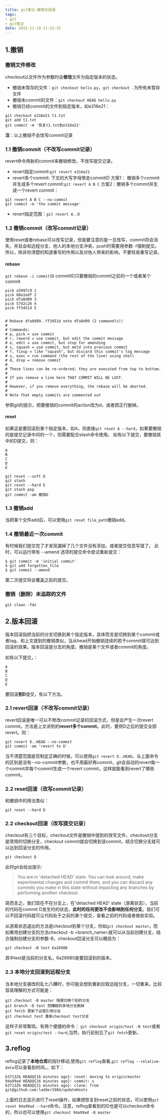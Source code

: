 ```yaml
---
title: git笔记-撤销与回滚
tags:
- git
- git笔记
date: 2015-11-19 11:31:25
---
```



## 1.撤销

### 撤销文件修改
checkout以文件作为参数时会**修改**文件为指定版本的状态。
- 撤销未暂存的文件：`git checkout hello.py`，`git checkout .`为所有未暂存文件
- 撤销未commit的文件：`git checkout HEAD hello.py`
- 撤销已经commit的文件到指定版本，如e316e21：
```
git checkout e316e21 t1.txt
git add t1.txt
git commit -m '恢复t1.txt到e316e21'
```

**注**：以上撤销不会改写commit记录
<!-- more --> 
### 1.1 撤销commit（不改写commit记录）
revert命令用新的commit来撤销修改，不改写提交记录。
- revert指定commit:`git revert e316e21`
- revert多个commit:
下文的大写字母带走commitID
方案1： 撤销多个commit并生成多个revert commit:`git revert A B C`
方案2：撤销多个commit并生成一个revert commit：
```
git revert A B C --no-commit
git commit -m 'the commit message'
```
- revert指定范围：`git revert A..D`
 
### 1.2 撤销commit（改写commit记录）
使用reset或者rebase可以改写记录，但是要注意的是一旦改写，commit将会消失，并且会和远程分支、他人的本地分支冲突，push时需要用参数`-f`强制提交。所以，除非你清楚的知道重写的作用以及对他人带来的影响，不要轻易重写记录。

#### rebase

`git rebase -i commitID` commitID只要撤销的commit之前的一个或者某个commit
```
pick a5997c9 1
pick 88a1edf 2
pick dfa8d09 3
pick 57d2c26 4
pick ff3451d 5


# Rebase dfa8d09..ff3451d onto dfa8d09 (2 command(s))
#
# Commands:
# p, pick = use commit
# r, reword = use commit, but edit the commit message
# e, edit = use commit, but stop for amending
# s, squash = use commit, but meld into previous commit
# f, fixup = like "squash", but discard this commit's log message
# x, exec = run command (the rest of the line) using shell
# d, drop = remove commit
#
# These lines can be re-ordered; they are executed from top to bottom.
#
# If you remove a line here THAT COMMIT WILL BE LOST.
#
# However, if you remove everything, the rebase will be aborted.
#
# Note that empty commits are commented out
```
参照git的提示，把要撤销的commit的action改为d，或者把正行删掉。

#### reset
如果这是要回滚到某个指定版本，如A，则直接`git reset A --hard`，如果要撤销的是提交记录中间的一个，则需要配合stash命令使用。
如有以下提交，要撤销其中的D提交，则：
```
A
B
C
D
E
```

```
git reset --soft D
git stash
git reset --hard E
git stash pop
git commit -am 撤销D
```

### 1.3 撤销add
当把某个文件add后，可以使用`git reset file_path`撤销add。

### 1.4 撤销最近一次commit
有时候我们提交完了才发现漏掉了几个文件没有添加，或者提交信息写错了。 此时，可以运行带有 --amend 选项的提交命令尝试重新提交：
```
$ git commit -m 'initial commit'
$ git add forgotten_file
$ git commit --amend
```
第二次提交将会覆盖之前的提交。

### 撤销（删除）未追踪的文件
`git clean -fdx`

## 2.版本回滚

版本回滚指把当前的分支切换到某个指定版本，具体而言是切换到某个commit或者tag，和上文提到的撤销类似，当从head开始撤销连续的若干commit就可达到回滚的效果。版本回滚是分支的角度，撤销是某个文件或者commit的角度。

如有以下提交，：
```
A
B
C
D
E
```
要回滚**到D**提交，有以下方法。

### 2.1 revert回滚（不改写commit记录）
revert回滚是唯一可以不修改commit记录的回滚方式，但是会产生一次revert commit。方法是上文讲到的**revert多个commit**。此时，要把D之后的提交全部revert。则：
```
git revert D..HEAD --no-commit
git commit -am 'revert to D'
```
当不清楚范围是否制定正确的时候，可以使用`git revert D..HEAD`，与上面命令的区别是没有--no-commit参数，也不用最好再commit，git会自动的revert每一个commit并每个commit生成一个revert commit，这样就能看到revert了哪些commit。

### 2.2 reset回滚（改写commit记录）
和撤销中的用法类似：
```
git reset --hard D
```

### 2.2 checkout回滚（改写提交记录）
checkout有三个目标，checkout文件是撤销中提到的改写文件，checkout分支是常用的切换分支，checkout commit就会切换到该commit，结合切换分支就可以达到回滚分支的作用。
```
git checkout D
```
此时git会给出提示:
>You are in 'detached HEAD' state. You can look around, make experimental
changes and commit them, and you can discard any commits you make in this
state without impacting any branches by performing another checkout.

简而言之，我们现在不在分支上，在'detached HEAD' state（游离状态），当前的代码在commit D发生时的状态，**此时的任何更改不会影响到任何分支**。我们可以不回滚代码就可让代码处于之前的某个提交，查看之前的代码或者做些实验。

从游离状态退出的方法是checkout到某个分支，你如`git checkout master`。而如果用创建分支的方法checkout -b <branch_name>就可以从当前创建分支，结合强制创建分支的参数-B，checkout回滚分支可以概括为：
```
git checkout -B test 6a26980
```
其中test是当前的分支名，6a26980是要回滚到的版本。

### 2.3 本地分支回滚到远程分支
当本地分支被改的乱七八糟时，你可能会想到重新拉取远程分支，一切重来。比较容易理解的方式可能是：
```
git checkout -B master 随便切换个别的分支
git branch -D test 把糟糕的本地分支删掉
git fetch 更新下远程引用分支
git checkout test 重新checkout test分支
```
这样子非常繁琐。有两个便捷的命令：
`git checkout origin/test -B test`或者`git reset origin/test --hard`,当然，执行前别忘了`git fetch`更新。

## 3.reflog
reflog记录了**本地仓库**的指针移动,使用`git reflog`查看,`git reflog --relative-date`可以查看到时间。，如下：
```
b37132b HEAD@{16 minutes ago}: reset: moving to origin/master
94a99ad HEAD@{16 minutes ago}: commit: s
b37132b HEAD@{21 minutes ago}: clone: from git@github.com:ladder1984/updateHosts 
```
上面的日志显示进行了reset操作，如果想恢复到reset之前的状态，可以使用`git reset 94a99ad --hard`命令。注意，reflog查看到的ID也是可以checkout命令的，所以也可以使用`git checkout 94a99ad -B master`

